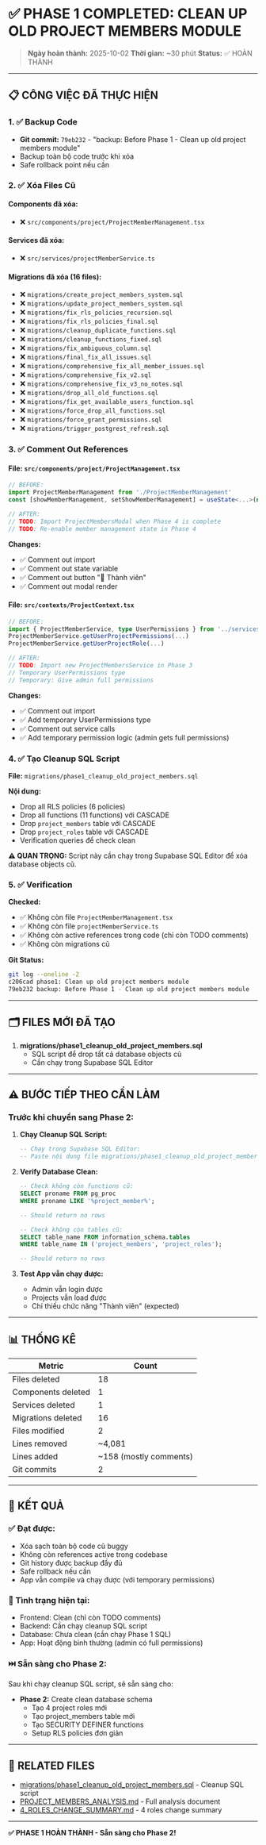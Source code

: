 # ✅ PHASE 1 COMPLETED: CLEAN UP OLD PROJECT MEMBERS MODULE

> **Ngày hoàn thành:** 2025-10-02
> **Thời gian:** ~30 phút
> **Status:** ✅ HOÀN THÀNH

---

## 📋 CÔNG VIỆC ĐÃ THỰC HIỆN

### 1. ✅ Backup Code
- **Git commit:** `79eb232` - "backup: Before Phase 1 - Clean up old project members module"
- Backup toàn bộ code trước khi xóa
- Safe rollback point nếu cần

### 2. ✅ Xóa Files Cũ

#### Components đã xóa:
- ❌ `src/components/project/ProjectMemberManagement.tsx`

#### Services đã xóa:
- ❌ `src/services/projectMemberService.ts`

#### Migrations đã xóa (16 files):
- ❌ `migrations/create_project_members_system.sql`
- ❌ `migrations/update_project_members_system.sql`
- ❌ `migrations/fix_rls_policies_recursion.sql`
- ❌ `migrations/fix_rls_policies_final.sql`
- ❌ `migrations/cleanup_duplicate_functions.sql`
- ❌ `migrations/cleanup_functions_fixed.sql`
- ❌ `migrations/fix_ambiguous_column.sql`
- ❌ `migrations/final_fix_all_issues.sql`
- ❌ `migrations/comprehensive_fix_all_member_issues.sql`
- ❌ `migrations/comprehensive_fix_v2.sql`
- ❌ `migrations/comprehensive_fix_v3_no_notes.sql`
- ❌ `migrations/drop_all_old_functions.sql`
- ❌ `migrations/fix_get_available_users_function.sql`
- ❌ `migrations/force_drop_all_functions.sql`
- ❌ `migrations/force_grant_permissions.sql`
- ❌ `migrations/trigger_postgrest_refresh.sql`

### 3. ✅ Comment Out References

#### File: `src/components/project/ProjectManagement.tsx`
```typescript
// BEFORE:
import ProjectMemberManagement from './ProjectMemberManagement'
const [showMemberManagement, setShowMemberManagement] = useState<...>(null)

// AFTER:
// TODO: Import ProjectMembersModal when Phase 4 is complete
// TODO: Re-enable member management state in Phase 4
```

**Changes:**
- ✅ Comment out import
- ✅ Comment out state variable
- ✅ Comment out button "👥 Thành viên"
- ✅ Comment out modal render

#### File: `src/contexts/ProjectContext.tsx`
```typescript
// BEFORE:
import { ProjectMemberService, type UserPermissions } from '../services/projectMemberService'
ProjectMemberService.getUserProjectPermissions(...)
ProjectMemberService.getUserProjectRole(...)

// AFTER:
// TODO: Import new ProjectMembersService in Phase 3
// Temporary UserPermissions type
// Temporary: Give admin full permissions
```

**Changes:**
- ✅ Comment out import
- ✅ Add temporary UserPermissions type
- ✅ Comment out service calls
- ✅ Add temporary permission logic (admin gets full permissions)

### 4. ✅ Tạo Cleanup SQL Script

**File:** `migrations/phase1_cleanup_old_project_members.sql`

**Nội dung:**
- Drop all RLS policies (6 policies)
- Drop all functions (11 functions) với CASCADE
- Drop `project_members` table với CASCADE
- Drop `project_roles` table với CASCADE
- Verification queries để check clean

**⚠️ QUAN TRỌNG:** Script này cần chạy trong Supabase SQL Editor để xóa database objects cũ.

### 5. ✅ Verification

**Checked:**
- ✅ Không còn file `ProjectMemberManagement.tsx`
- ✅ Không còn file `projectMemberService.ts`
- ✅ Không còn active references trong code (chỉ còn TODO comments)
- ✅ Không còn migrations cũ

**Git Status:**
```bash
git log --oneline -2
c206cad phase1: Clean up old project members module
79eb232 backup: Before Phase 1 - Clean up old project members module
```

---

## 🗂️ FILES MỚI ĐÃ TẠO

1. **migrations/phase1_cleanup_old_project_members.sql**
   - SQL script để drop tất cả database objects cũ
   - Cần chạy trong Supabase SQL Editor

---

## ⚠️ BƯỚC TIẾP THEO CẦN LÀM

### Trước khi chuyển sang Phase 2:

1. **Chạy Cleanup SQL Script:**
   ```sql
   -- Chạy trong Supabase SQL Editor:
   -- Paste nội dung file migrations/phase1_cleanup_old_project_members.sql
   ```

2. **Verify Database Clean:**
   ```sql
   -- Check không còn functions cũ:
   SELECT proname FROM pg_proc
   WHERE proname LIKE '%project_member%';

   -- Should return no rows

   -- Check không còn tables cũ:
   SELECT table_name FROM information_schema.tables
   WHERE table_name IN ('project_members', 'project_roles');

   -- Should return no rows
   ```

3. **Test App vẫn chạy được:**
   - Admin vẫn login được
   - Projects vẫn load được
   - Chỉ thiếu chức năng "Thành viên" (expected)

---

## 📊 THỐNG KÊ

| Metric | Count |
|--------|-------|
| Files deleted | 18 |
| Components deleted | 1 |
| Services deleted | 1 |
| Migrations deleted | 16 |
| Files modified | 2 |
| Lines removed | ~4,081 |
| Lines added | ~158 (mostly comments) |
| Git commits | 2 |

---

## 🎯 KẾT QUẢ

### ✅ Đạt được:
- Xóa sạch toàn bộ code cũ buggy
- Không còn references active trong codebase
- Git history được backup đầy đủ
- Safe rollback nếu cần
- App vẫn compile và chạy được (với temporary permissions)

### 🔄 Tình trạng hiện tại:
- Frontend: Clean (chỉ còn TODO comments)
- Backend: Cần chạy cleanup SQL script
- Database: Chưa clean (cần chạy Phase 1 SQL)
- App: Hoạt động bình thường (admin có full permissions)

### ⏭️ Sẵn sàng cho Phase 2:
Sau khi chạy cleanup SQL script, sẽ sẵn sàng cho:
- **Phase 2:** Create clean database schema
  - Tạo 4 project roles mới
  - Tạo project_members table mới
  - Tạo SECURITY DEFINER functions
  - Setup RLS policies đơn giản

---

## 🔗 RELATED FILES

- [migrations/phase1_cleanup_old_project_members.sql](migrations/phase1_cleanup_old_project_members.sql) - Cleanup SQL script
- [PROJECT_MEMBERS_ANALYSIS.md](PROJECT_MEMBERS_ANALYSIS.md) - Full analysis document
- [4_ROLES_CHANGE_SUMMARY.md](4_ROLES_CHANGE_SUMMARY.md) - 4 roles change summary

---

**✅ PHASE 1 HOÀN THÀNH - Sẵn sàng cho Phase 2!**
